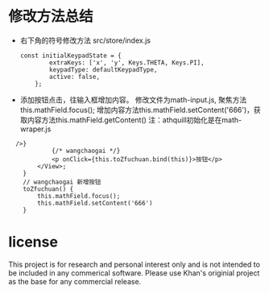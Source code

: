 
# 修改方法总结
* 右下角的符号修改方法
    src/store/index.js
    ```
    const initialKeypadState = {
            extraKeys: ['x', 'y', Keys.THETA, Keys.PI], 
            keypadType: defaultKeypadType,
            active: false,
        };
    ```

* 添加按钮点击，往输入框增加内容。 修改文件为math-input.js, 聚焦方法this.mathField.focus(); 增加内容方法this.mathField.setContent('666')，获取内容方法this.mathField.getContent() 注：athquill初始化是在math-wraper.js
```
  />}
            {/* wangchaogai */}
            <p onClick={this.toZfuchuan.bind(this)}>按钮</p>
        </View>;
    }
    // wangchaogai 新增按钮
    toZfuchuan() {
        this.mathField.focus();
        this.mathField.setContent('666')
    }
```



# license

This project is for research and personal interest only and is not intended to be included in any commerical software. Please use Khan's originial project as the base for any commercial release. 


    








